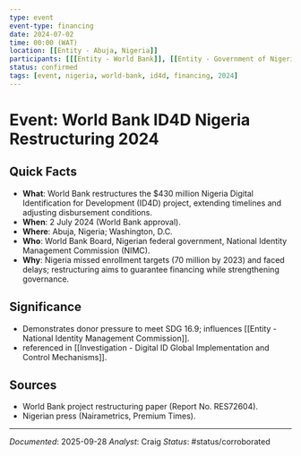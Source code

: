 ```yaml
---
type: event
event-type: financing
date: 2024-07-02
time: 00:00 (WAT)
location: [[Entity - Abuja, Nigeria]]
participants: [[[Entity - World Bank]], [[Entity - Government of Nigeria]], [[Entity - World Bank ID4D Program]]]
status: confirmed
tags: [event, nigeria, world-bank, id4d, financing, 2024]
---
```


# Event: World Bank ID4D Nigeria Restructuring 2024

## Quick Facts
- **What**: World Bank restructures the $430 million Nigeria Digital Identification for Development (ID4D) project, extending timelines and adjusting disbursement conditions.
- **When**: 2 July 2024 (World Bank approval).
- **Where**: Abuja, Nigeria; Washington, D.C.
- **Who**: World Bank Board, Nigerian federal government, National Identity Management Commission (NIMC).
- **Why**: Nigeria missed enrollment targets (70 million by 2023) and faced delays; restructuring aims to guarantee financing while strengthening governance.

## Significance
- Demonstrates donor pressure to meet SDG 16.9; influences [[Entity - National Identity Management Commission]].
- referenced in [[Investigation - Digital ID Global Implementation and Control Mechanisms]].

## Sources
- World Bank project restructuring paper (Report No. RES72604).
- Nigerian press (Nairametrics, Premium Times).

---
*Documented*: 2025-09-28
*Analyst*: Craig
*Status*: #status/corroborated


